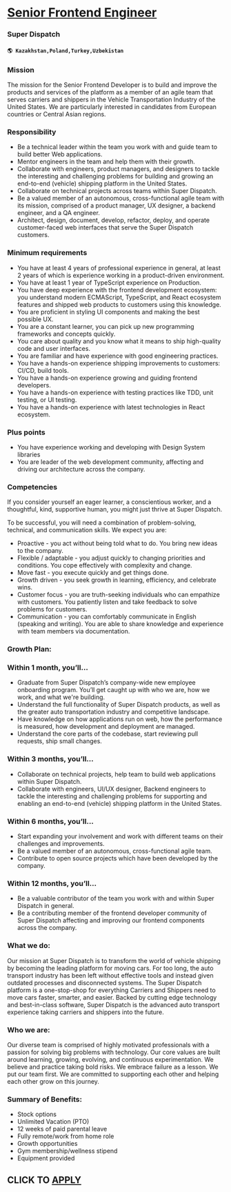 # [Senior Frontend Engineer](https://www.remotewlb.com/apply/senior-frontend-engineer-58080)  
### Super Dispatch  
#### `🌎 Kazakhstan,Poland,Turkey,Uzbekistan`  

### Mission

The mission for the Senior Frontend Developer is to build and improve the products and services of the platform as a member of an agile team that serves carriers and shippers in the Vehicle Transportation Industry of the United States. We are particularly interested in candidates from European countries or Central Asian regions.

### Responsibility

  * Be a technical leader within the team you work with and guide team to build better Web applications.
  * Mentor engineers in the team and help them with their growth.
  * Collaborate with engineers, product managers, and designers to tackle the interesting and challenging problems for building and growing an end-to-end (vehicle) shipping platform in the United States.
  * Collaborate on technical projects across teams within Super Dispatch.
  * Be a valued member of an autonomous, cross-functional agile team with its mission, comprised of a product manager, UX designer, a backend engineer, and a QA engineer.
  * Architect, design, document, develop, refactor, deploy, and operate customer-faced web interfaces that serve the Super Dispatch customers.

### Minimum requirements

  * You have at least 4 years of professional experience in general, at least 2 years of which is experience working in a product-driven environment.
  * You have at least 1 year of TypeScript experience on Production.
  * You have deep experience with the frontend development ecosystem: you understand modern ECMAScript, TypeScript, and React ecosystem features and shipped web products to customers using this knowledge.
  * You are proficient in styling UI components and making the best possible UX.
  * You are a constant learner, you can pick up new programming frameworks and concepts quickly.
  * You care about quality and you know what it means to ship high-quality code and user interfaces.
  * You are familiar and have experience with good engineering practices.
  * You have a hands-on experience shipping improvements to customers: CI/CD, build tools.
  * You have a hands-on experience growing and guiding frontend developers.
  * You have a hands-on experience with testing practices like TDD, unit testing, or UI testing.
  * You have a hands-on experience with latest technologies in React ecosystem.

### Plus points

  * You have experience working and developing with Design System libraries
  * You are leader of the web development community, affecting and driving our architecture across the company.

### Competencies

If you consider yourself an eager learner, a conscientious worker, and a thoughtful, kind, supportive human, you might just thrive at Super Dispatch.

To be successful, you will need a combination of problem-solving, technical, and communication skills. We expect you are:

  * Proactive - you act without being told what to do. You bring new ideas to the company.
  * Flexible / adaptable - you adjust quickly to changing priorities and conditions. You cope effectively with complexity and change.
  * Move fast - you execute quickly and get things done.
  * Growth driven - you seek growth in learning, efficiency, and celebrate wins.
  * Customer focus - you are truth-seeking individuals who can empathize with customers. You patiently listen and take feedback to solve problems for customers.
  * Communication - you can comfortably communicate in English (speaking and writing). You are able to share knowledge and experience with team members via documentation.

### Growth Plan:

### Within 1 month, you’ll…

  * Graduate from Super Dispatch’s company-wide new employee onboarding program. You’ll get caught up with who we are, how we work, and what we're building.
  * Understand the full functionality of Super Dispatch products, as well as the greater auto transportation industry and competitive landscape.
  * Have knowledge on how applications run on web, how the performance is measured, how development and deployment are managed.
  * Understand the core parts of the codebase, start reviewing pull requests, ship small changes.

### Within 3 months, you’ll…

  * Collaborate on technical projects, help team to build web applications within Super Dispatch.
  * Collaborate with engineers, UI/UX designer, Backend engineers to tackle the interesting and challenging problems for supporting and enabling an end-to-end (vehicle) shipping platform in the United States.

### Within 6 months, you’ll…

  * Start expanding your involvement and work with different teams on their challenges and improvements.
  * Be a valued member of an autonomous, cross-functional agile team.
  * Contribute to open source projects which have been developed by the company.

### Within 12 months, you’ll…

  * Be a valuable contributor of the team you work with and within Super Dispatch in general.
  * Be a contributing member of the frontend developer community of Super Dispatch affecting and improving our frontend components across the company.

### What we do:

Our mission at Super Dispatch is to transform the world of vehicle shipping by becoming the leading platform for moving cars. For too long, the auto transport industry has been left without effective tools and instead given outdated processes and disconnected systems. The Super Dispatch platform is a one-stop-shop for everything Carriers and Shippers need to move cars faster, smarter, and easier. Backed by cutting edge technology and best-in-class software, Super Dispatch is the advanced auto transport experience taking carriers and shippers into the future.

### Who we are:

Our diverse team is comprised of highly motivated professionals with a passion for solving big problems with technology. Our core values are built around learning, growing, evolving, and continuous experimentation. We believe and practice taking bold risks. We embrace failure as a lesson. We put our team first. We are committed to supporting each other and helping each other grow on this journey.

### Summary of Benefits:

  * Stock options
  * Unlimited Vacation (PTO)
  * 12 weeks of paid parental leave
  * Fully remote/work from home role
  * Growth opportunities
  * Gym membership/wellness stipend
  * Equipment provided

  
## CLICK TO [APPLY](https://www.remotewlb.com/apply/senior-frontend-engineer-58080)


